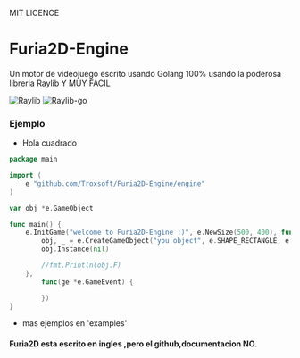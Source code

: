 MIT LICENCE


# Furia2D-Engine
Un motor de videojuego escrito usando Golang 100% usando la poderosa libreria Raylib
                  Y MUY FACIL

![Raylib](https://github.com/raysan5/raylib)
![Raylib-go](https://github.com/gen2brain/raylib-go)

### Ejemplo
- Hola cuadrado
```go
package main

import (
	e "github.com/Troxsoft/Furia2D-Engine/engine"
)

var obj *e.GameObject

func main() {
	e.InitGame("welcome to Furia2D-Engine :)", e.NewSize(500, 400), func(ge *e.GameEvent) {
		obj, _ = e.CreateGameObject("you object", e.SHAPE_RECTANGLE, e.NewSize(30, 30), e.NewPosition(30, 30))
		obj.Instance(nil)

		//fmt.Println(obj.F)
	},
		func(ge *e.GameEvent) {

		})
}

```
- mas ejemplos en 'examples'
#### Furia2D esta escrito en ingles ,pero el github,documentacion NO.
